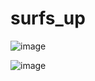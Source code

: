 # surfs_up

![image](https://user-images.githubusercontent.com/110787194/211173085-b451750a-4fa7-4da8-a346-9977f5b093d7.png)

![image](https://user-images.githubusercontent.com/110787194/211173094-1b4fdf88-bae5-4325-beb7-b12f8ba36e8e.png)


